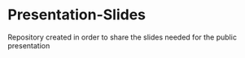 # Presentation-Slides
Repository created in order to  share the slides needed for the public presentation
